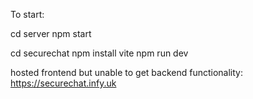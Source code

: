 To start:

cd server
npm start

cd securechat
npm install vite
npm run dev

hosted frontend but unable to get backend functionality:
https://securechat.infy.uk
